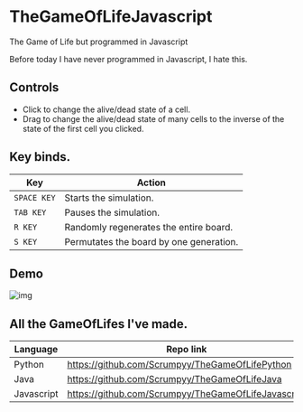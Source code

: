# TheGameOfLifeJavascript
 The Game of Life but programmed in Javascript

 Before today I have never programmed in Javascript, I hate this.

## Controls
 - Click to change the alive/dead state of a cell.
 - Drag to change the alive/dead state of many cells to the inverse of the state of the first cell you clicked.

## Key binds.
|Key|Action|
|--|--|
|`SPACE KEY`|Starts the simulation.|
|`TAB KEY`|Pauses the simulation.|
|`R KEY`|Randomly regenerates the entire board.|
|`S KEY`|Permutates the board by one generation.|

## Demo
![img](https://i.imgur.com/OqB16YX.gif)

## All the GameOfLifes I've made.
|Language|Repo link|
|--|--|
|Python|https://github.com/Scrumpyy/TheGameOfLifePython|
|Java|https://github.com/Scrumpyy/TheGameOfLifeJava|
|Javascript|https://github.com/Scrumpyy/TheGameOfLifeJavascript|